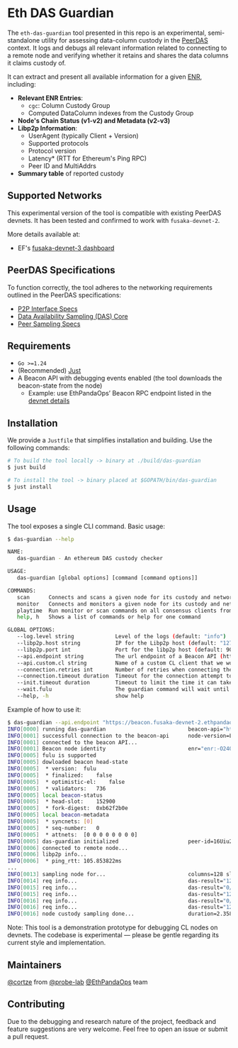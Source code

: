 # Eth DAS Guardian

The `eth-das-guardian` tool presented in this repo is an experimental, semi-standalone utility for assessing data-column custody in the [PeerDAS](https://eips.ethereum.org/EIPS/eip-7594) context. It logs and debugs all relevant information related to connecting to a remote node and verifying whether it retains and shares the data columns it claims custody of.

It can extract and present all available information for a given [ENR](https://github.com/ethereum/devp2p/blob/master/enr.md), including:
- **Relevant ENR Entries**:
  - `cgc`: Column Custody Group
  - Computed DataColumn indexes from the Custody Group
- **Node's Chain Status (v1-v2) and Metadata (v2-v3)**
- **Libp2p Information**:
  - UserAgent (typically Client + Version)
  - Supported protocols
  - Protocol version
  - Latency* (RTT for Ethereum's Ping RPC)
  - Peer ID and MultiAddrs
- **Summary table** of reported custody

## Supported Networks

This experimental version of the tool is compatible with existing PeerDAS devnets. It has been tested and confirmed to work with `fusaka-devnet-2`.

More details available at:
- EF's [fusaka-devnet-3 dashboard](https://fusaka-devnet-3.ethpandaops.io/)

## PeerDAS Specifications

To function correctly, the tool adheres to the networking requirements outlined in the PeerDAS specifications:
- [P2P Interface Specs](https://github.com/ethereum/consensus-specs/blob/dev/specs/fulu/p2p-interface.md)
- [Data Availability Sampling (DAS) Core](https://github.com/ethereum/consensus-specs/blob/dev/specs/fulu/das-core.md)
- [Peer Sampling Specs](https://github.com/ethereum/consensus-specs/blob/dev/specs/fulu/peer-sampling.md)

## Requirements
- `Go >=1.24`
- (Recommended) [Just](https://github.com/casey/just)
- A Beacon API with debugging events enabled (the tool downloads the beacon-state from the node)
  - Example: use EthPandaOps’ Beacon RPC endpoint listed in the [devnet details](https://fusaka-devnet-3.ethpandaops.io/)

## Installation

We provide a `Justfile` that simplifies installation and building. Use the following commands:
```bash
# To build the tool locally -> binary at ./build/das-guardian
$ just build

# To install the tool -> binary placed at $GOPATH/bin/das-guardian
$ just install
```

## Usage

The tool exposes a single CLI command. Basic usage:
```bash
$ das-guardian --help

NAME:
   das-guardian - An ethereum DAS custody checker

USAGE:
   das-guardian [global options] [command [command options]]

COMMANDS:
   scan      Connects and scans a given node for its custody and network status
   monitor   Connects and monitors a given node for its custody and network status
   playtime  Run monitor or scan commands on all consensus clients from Dora
   help, h   Shows a list of commands or help for one command

GLOBAL OPTIONS:
   --log.level string             Level of the logs (default: "info")
   --libp2p.host string           IP for the Libp2p host (default: "127.0.0.1")
   --libp2p.port int              Port for the libp2p host (default: 9013)
   --api.endpoint string          The url endpoint of a Beacon API (http://localhost:5052/) (default: "http://127.0.0.1:5052/")
   --api.custom.cl string         Name of a custom CL client that we would like to query from the work-balancer ('lighthouse', 'prysm', 'nimbus')
   --connection.retries int       Number of retries when connecting the node (default: 3)
   --connection.timeout duration  Timeout for the connection attempt to the node (default: 30s)
   --init.timeout duration        Timeout to limit the time it can take the guardian to init itself (default: 30s)
   --wait.fulu                    The guardian command will wait until fulu hardfork has happened before proceeding to test the custody (default: true)
   --help, -h                     show help
```

Example of how to use it:
```bash
$ das-guardian --api.endpoint "https://beacon.fusaka-devnet-2.ethpandaops.io/" --api.custom.cl "lighthouse" scan --scan.key "enr:-PO4QFAZca5TDfbiiCKouERBRao_oLgy5KCPvbezPfhTacxHWlBqfDgsfsghRLBUH9W8bj08v1jkd64UoUjSaWZx-6UHh2F0dG5ldHOIAAAAAAADAACDY2djgYCGY2xpZW502IpMaWdodGhvdXNljDcuMS4wLWJldGEuMIRldGgykIEAExpwk3VEAAEAAAAAAACCaWSCdjSCaXCEn99xd4NuZmSENp-J94RxdWljgiMpiXNlY3AyNTZrMaEDzVa77_o452OzzqylcK2mA0DREidLotbGonvz3nogDS-Ic3luY25ldHMPg3RjcIIjKIN1ZHCCIyg"
INFO[0000] running das-guardian                          beacon-api="https://beacon.fusaka-devnet-2.ethpandaops.io/" beacon-cl-client=lighthouse connection-retries=3 connection-timeout=30s init-timeout=30s libp2p-host=127.0.0.1 libp2p-port=9013 slot-range-number=5 slot-range-slots="[]" slot-range-type=random wait-fulu=true
INFO[0001] successfull connection to the beacon-api      node-version=Lighthouse/v7.1.0-beta.0-9993fdf/x86_64-linux
INFO[0001] connected to the beacon API...
INFO[0001] Beacon node identity                          enr="enr:-O24QMLrZGfQAo8_Svw5lG83kn6XTfiUmMP9Zz6yFayAX1sLNKjAegt04iXwWxVsclGtz0E1Ec77mTe6xT0zlJKdgn2BmIdhdHRuZXRziAAABgAAAAAAg2NnY4GAhmNsaWVudNGKTGlnaHRob3VzZYU3LjEuMIRldGgykLYvKw5wk3VE__________-CaWSCdjSCaXCEpFrLSoNuZmSEti8rDoRxdWljgiMpiXNlY3AyNTZrMaEC-HAEr6PikSNtSPQj7LoDBjzA4lRhjKXzLZMkfPa6c1CIc3luY25ldHMNg3RjcIIjKIN1ZHCCIyg" peer_id=16Uiu2HAmC9UA9nyCov1VAaWPSjycJPLjSLd49SEQWzFpp4EBSa4P
INFO[0005] fulu is supported
INFO[0005] dowloaded beacon head-state
INFO[0005] 	* version:	fulu
INFO[0005] 	* finalized:	false
INFO[0005] 	* optimistic-el:	false
INFO[0005] 	* validators:	736
INFO[0005] local beacon-status
INFO[0005] 	* head-slot:	152900
INFO[0005] 	* fork-digest:	0xb62f2b0e
INFO[0005] local beacon-metadata
INFO[0005] 	* syncnets:	[0]
INFO[0005] 	* seq-number:	0
INFO[0005] 	* attnets:	[0 0 0 0 0 0 0 0]
INFO[0005] das-guardian initialized                      peer-id=16Uiu2HAmVMkBPZgCq4oqzEvTBrfkPwwHK3K8HKixCsheKeRFtEAH
INFO[0006] connected to remote node...
INFO[0006] libp2p info...
INFO[0006] 	* ping_rtt:	105.853822ms
...
INFO[0013] sampling node for...                          columns=128 slots=5
INFO[0014] req info...                                   das-result="128/128 columns" req-duration=1.063251291s slot=99067
INFO[0015] req info...                                   das-result="0/128 columns" req-duration=537.631558ms slot=78000
INFO[0015] req info...                                   das-result="128/128 columns" req-duration=435.80515ms slot=147141
INFO[0016] req info...                                   das-result="0/128 columns" req-duration=189.822971ms slot=107529
INFO[0016] req info...                                   das-result="128/128 columns" req-duration=130.425776ms slot=33121
INFO[0016] node custody sampling done...                 duration=2.35818963s
```

Note: This tool is a demonstration prototype for debugging CL nodes on devnets. The codebase is experimental — please be gentle regarding its current style and implementation.

## Maintainers
[@cortze](https://github.com/cortze) from [@probe-lab](https://github.com/probe-lab)
[@EthPandaOps](https://github.com/ethpandaops) team

## Contributing
Due to the debugging and research nature of the project, feedback and feature suggestions are very welcome. Feel free to open an issue or submit a pull request.
